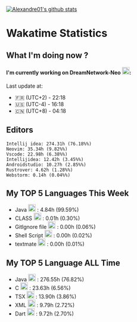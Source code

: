 [![Alexandre01's github stats](https://github-readme-stats.vercel.app/api?username=Alexandre01Dev&theme=dracula&count_private=true)](https://github.com/anuraghazra/github-readme-stats)
<!--
**Alexandre01Dev/Alexandre01Dev** is a ✨ _special_ ✨ repository because its `README.md` (this file) appears on your GitHub profile.

Here are some ideas to get you started:

- 🔭 I’m currently working on ...
- 🌱 I’m currently learning ...
- 👯 I’m looking to collaborate on ...
- 🤔 I’m looking for help with ...
- 💬 Ask me about ...
- 📫 How to reach me: ...
- 😄 Pronouns: ...
- ⚡ Fun fact: ...
-->

<!-- START_WAKATIME_BLOCK -->
# Wakatime Statistics

## What I'm doing now ? 

#### I'm currently working on DreamNetwork-Neo <img src="https://cdn.jsdelivr.net/gh/devicons/devicon@latest/icons/java/java-original.svg" alt="JAVA" width="20" height="20">: <br/>
Last update at:
- 🇫🇷 (UTC+2) - 22:18
- 🇺🇸 (UTC-4) - 16:18
- 🇨🇳 (UTC+8) - 04:18

## Editors

```text
Intellij idea: 274.31h (76.18%%)
Neovim: 35.34h (9.82%%)
Vscode: 22.98h (6.38%%)
Intellijidea: 12.42h (3.45%%)
Androidstudio: 10.27h (2.85%%)
Rustrover: 4.62h (1.28%%)
Webstorm: 0.14h (0.04%%)
```

## My TOP **5** Languages This Week 

- Java <img src="https://cdn.jsdelivr.net/gh/devicons/devicon@latest/icons/java/java-original.svg" alt="Java" width="20" height="20"> : 4.84h (99.59%)
- CLASS <img src="https://static-00.iconduck.com/assets.00/file-unknown-icon-1775x2048-pyaeuwoe.png" alt="CLASS" width="20" height="20"> : 0.01h (0.30%)
- GitIgnore file <img src="https://static-00.iconduck.com/assets.00/file-unknown-icon-1775x2048-pyaeuwoe.png" alt="GitIgnore file" width="20" height="20"> : 0.00h (0.06%)
- Shell Script <img src="https://static-00.iconduck.com/assets.00/file-unknown-icon-1775x2048-pyaeuwoe.png" alt="Shell Script" width="20" height="20"> : 0.00h (0.02%)
- textmate <img src="https://static-00.iconduck.com/assets.00/file-unknown-icon-1775x2048-pyaeuwoe.png" alt="textmate" width="20" height="20"> : 0.00h (0.01%)

## My TOP **5** Language ALL Time 

- Java <img src="https://cdn.jsdelivr.net/gh/devicons/devicon@latest/icons/java/java-original.svg" alt="Java" width="20" height="20"> : 276.55h (76.82%)
- C <img src="https://cdn.jsdelivr.net/gh/devicons/devicon@latest/icons/c/c-original.svg" alt="C" width="20" height="20"> : 23.63h (6.56%)
- TSX <img src="https://static-00.iconduck.com/assets.00/file-unknown-icon-1775x2048-pyaeuwoe.png" alt="TSX" width="20" height="20"> : 13.90h (3.86%)
- XML <img src="https://cdn.jsdelivr.net/gh/devicons/devicon@latest/icons/xml/xml-original.svg" alt="XML" width="20" height="20"> : 9.79h (2.72%)
- Dart <img src="https://cdn.jsdelivr.net/gh/devicons/devicon@latest/icons/dart/dart-original.svg" alt="Dart" width="20" height="20"> : 9.72h (2.70%)

<!-- END_WAKATIME_BLOCK -->
